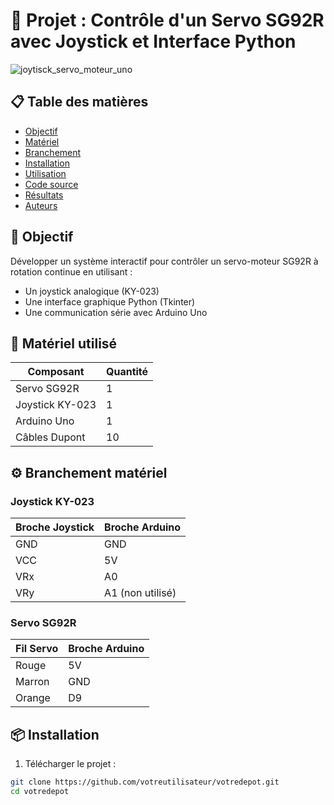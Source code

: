 # 🎯 Projet : Contrôle d'un Servo SG92R avec Joystick et Interface Python

![joytisck_servo_moteur_uno](https://github.com/user-attachments/assets/ec0bf914-dcf2-4dfb-976b-4270e2cef40b)


## 📋 Table des matières
- [Objectif](#-objectif)
- [Matériel](#-matériel-utilisé)
- [Branchement](#️-branchement-matériel)
- [Installation](#-installation)
- [Utilisation](#-utilisation)
- [Code source](#-code-source)
- [Résultats](#-résultats)
- [Auteurs](#-auteurs)

## 🎯 Objectif
Développer un système interactif pour contrôler un servo-moteur SG92R à rotation continue en utilisant :
- Un joystick analogique (KY-023)
- Une interface graphique Python (Tkinter)
- Une communication série avec Arduino Uno

## 🧰 Matériel utilisé
| Composant | Quantité |
|-----------|----------|
| Servo SG92R | 1 |
| Joystick KY-023 | 1 |
| Arduino Uno | 1 |
| Câbles Dupont | 10 |

## ⚙️ Branchement matériel
### Joystick KY-023
| Broche Joystick | Broche Arduino |
|-----------------|----------------|
| GND             | GND            |
| VCC             | 5V             |
| VRx             | A0             |
| VRy             | A1 (non utilisé)|

### Servo SG92R
| Fil Servo | Broche Arduino |
|-----------|----------------|
| Rouge     | 5V             |
| Marron    | GND            |
| Orange    | D9             |

## 📦 Installation
1. Télécharger le projet :
```bash
git clone https://github.com/votreutilisateur/votredepot.git
cd votredepot
